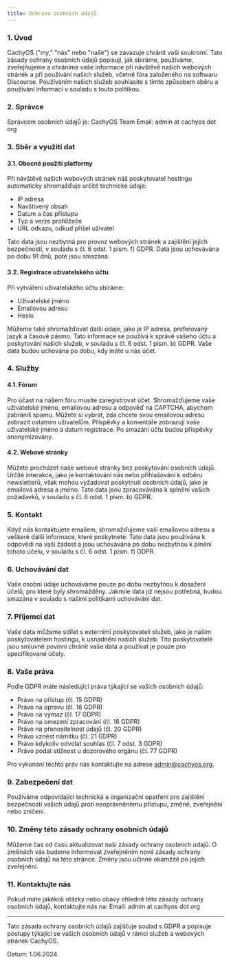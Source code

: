 ```yaml
---
title: Ochrana osobních údajů
---
```


### 1. Úvod

CachyOS ("my," "nás" nebo "naše") se zavazuje chránit vaši soukromí. Tato zásady ochrany osobních údajů popisují, jak sbíráme, používáme, zveřejňujeme a chráníme vaše informace při návštěvě našich webových stránek a při používání našich služeb, včetně fóra založeného na softwaru Discourse. Používáním našich služeb souhlasíte s tímto způsobem sběru a používání informací v souladu s touto politikou.

### 2. Správce

Správcem osobních údajů je:
CachyOS Team
Email: admin at cachyos dot org

### 3. Sběr a využití dat

#### 3.1. Obecné použití platformy

Při návštěvě našich webových stránek náš poskytovatel hostingu automaticky shromažďuje určité technické údaje:
- IP adresa
- Navštívený obsah
- Datum a čas přístupu
- Typ a verze prohlížeče
- URL odkazu, odkud přišel uživatel

Tato data jsou nezbytná pro provoz webových stránek a zajištění jejich bezpečnosti, v souladu s čl. 6 odst. 1 písm. f) GDPR. Data jsou uchovávána po dobu 91 dnů, poté jsou smazána.

#### 3.2. Registrace uživatelského účtu

Při vytváření uživatelského účtu sbíráme:
- Uživatelské jméno
- Emailovou adresu
- Heslo

Můžeme také shromažďovat další údaje, jako je IP adresa, preferovaný jazyk a časové pásmo. Tato informace se používá k správě vašeho účtu a poskytování našich služeb, v souladu s čl. 6 odst. 1 písm. b) GDPR. Vaše data budou uchována po dobu, kdy máte u nás účet.

### 4. Služby

#### 4.1. Fórum

Pro účast na našem fóru musíte zaregistrovat účet. Shromažďujeme vaše uživatelské jméno, emailovou adresu a odpověď na CAPTCHA, abychom zabránili spamu. Můžete si vybrat, zda chcete svou emailovou adresu zobrazit ostatním uživatelům. Příspěvky a komentáře zobrazují vaše uživatelské jméno a datum registrace. Po smazání účtu budou příspěvky anonymizovány.

#### 4.2. Webové stránky

Můžete procházet naše webové stránky bez poskytování osobních údajů. Určité interakce, jako je kontaktování nás nebo přihlašování k odběru newsletterů, však mohou vyžadovat poskytnutí osobních údajů, jako je emailová adresa a jméno. Tato data jsou zpracovávána k splnění vašich požadavků, v souladu s čl. 6 odst. 1 písm. b) GDPR.

### 5. Kontakt

Když nás kontaktujete emailem, shromažďujeme vaši emailovou adresu a veškeré další informace, které poskytnete. Tato data jsou používána k odpovědi na vaši žádost a jsou uchovávána po dobu nezbytnou k plnění tohoto účelu, v souladu s čl. 6 odst. 1 písm. f) GDPR.

### 6. Uchovávání dat

Vaše osobní údaje uchováváme pouze po dobu nezbytnou k dosažení účelů, pro které byly shromážděny. Jakmile data již nejsou potřebná, budou smazána v souladu s našimi politikami uchovávání dat.

### 7. Příjemci dat

Vaše data můžeme sdílet s externími poskytovateli služeb, jako je naším poskytovatelem hostingu, k usnadnění našich služeb. Tito poskytovatelé jsou smluvně povinni chránit vaše data a používat je pouze pro specifikované účely.

### 8. Vaše práva

Podle GDPR máte následující práva týkající se vašich osobních údajů:
- Právo na přístup (čl. 15 GDPR)
- Právo na opravu (čl. 16 GDPR)
- Právo na výmaz (čl. 17 GDPR)
- Právo na omezení zpracování (čl. 18 GDPR)
- Právo na přenositelnost údajů (čl. 20 GDPR)
- Právo vznést námitku (čl. 21 GDPR)
- Právo kdykoliv odvolat souhlas (čl. 7 odst. 3 GDPR)
- Právo podat stížnost u dozorového orgánu (čl. 77 GDPR)

Pro vykonání těchto práv nás kontaktujte na adrese admin@cachyos.org.

### 9. Zabezpečení dat

Používáme odpovídající technická a organizační opatření pro zajištění bezpečnosti vašich údajů proti neoprávněnému přístupu, změně, zveřejnění nebo zničení.

### 10. Změny této zásady ochrany osobních údajů

Můžeme čas od času aktualizovat naši zásady ochrany osobních údajů. O změnách vás budeme informovat zveřejněním nové zásady ochrany osobních údajů na této stránce. Změny jsou účinné okamžitě po jejich zveřejnění.

### 11. Kontaktujte nás

Pokud máte jakékoli otázky nebo obavy ohledně této zásady ochrany osobních údajů, kontaktujte nás na:
Email: admin at cachyos dot org

---

Tato zásada ochrany osobních údajů zajišťuje soulad s GDPR a popisuje postupy týkající se vašich osobních údajů v rámci služeb a webových stránek CachyOS.

Datum: 1.06.2024
